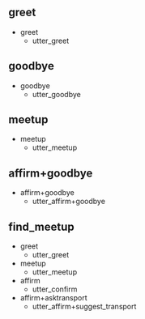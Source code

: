 ## greet
* greet
    - utter_greet

## goodbye
* goodbye
    - utter_goodbye

## meetup
* meetup
    - utter_meetup

## affirm+goodbye
* affirm+goodbye
    - utter_affirm+goodbye
	
## find_meetup
* greet
    - utter_greet
* meetup
    - utter_meetup
* affirm
    - utter_confirm
* affirm+asktransport
    - utter_affirm+suggest_transport
